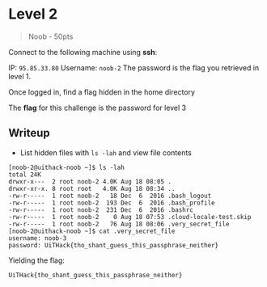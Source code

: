 # Level 2

> Noob - 50pts

Connect to the following machine using __ssh__:

IP: `95.85.33.80`
Username: `noob-2`
The password is the flag you retrieved in level 1.

Once logged in, find a flag hidden in the home directory

The __flag__ for this challenge is the password for level 3

## Writeup

- List hidden files with `ls -lah` and view file contents

```
[noob-2@uithack-noob ~]$ ls -lah
total 24K
drwxr-x---  2 root noob-2 4.0K Aug 18 08:05 .
drwxr-xr-x. 8 root root   4.0K Aug 18 08:34 ..
-rw-r-----  1 root noob-2   18 Dec  6  2016 .bash_logout
-rw-r-----  1 root noob-2  193 Dec  6  2016 .bash_profile
-rw-r-----  1 root noob-2  231 Dec  6  2016 .bashrc
-rw-r-----  1 root noob-2    0 Aug 18 07:53 .cloud-locale-test.skip
-rw-r-----  1 root noob-2   76 Aug 18 08:06 .very_secret_file
[noob-2@uithack-noob ~]$ cat .very_secret_file 
username: noob-3
password: UiTHack{tho_shant_guess_this_passphrase_neither}
```

Yielding the flag:

`UiTHack{tho_shant_guess_this_passphrase_neither}`
